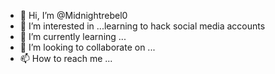 - 👋 Hi, I’m @Midnightrebel0
- 👀 I’m interested in ...learning to hack social media accounts
- 🌱 I’m currently learning ...
- 💞️ I’m looking to collaborate on ...
- 📫 How to reach me ...

<!---
Midnightrebel0/Midnightrebel0 is a ✨ special ✨ repository because its `README.md` (this file) appears on your GitHub profile.
You can click the Preview link to take a look at your changes.
--->
